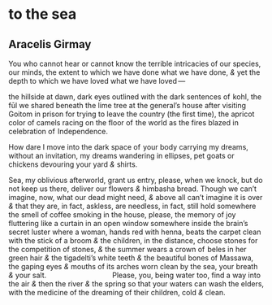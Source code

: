 # to the sea
## Aracelis Girmay
You who cannot hear or cannot know
the terrible intricacies of our species, our minds,
the extent to which we have done
what we have done, _&_ yet the depth to which
we have loved
what we have
loved —

the hillside
at dawn, dark eyes
outlined with the dark
sentences of  kohl,
the fūl we shared
beneath the lime tree at the general’s house
after visiting Goitom in prison for trying to leave
the country (the first time),
the apricot color of camels racing
on the floor of  the world
as the fires blazed in celebration of  Independence.

How dare I move into the dark space of  your body
carrying my dreams, without an invitation, my dreams
wandering in ellipses, pet goats or chickens
devouring your yard _&_ shirts.

Sea, my oblivious afterworld,
grant us entry, please, when we knock,
but do not keep us there, deliver
our flowers _&_ himbasha bread.
Though we can’t imagine, now, what
our dead might need,
 _&_ above all can’t imagine it is over
 _&_ that they are, in fact, askless, are
needless, in fact, still hold somewhere
the smell of coffee smoking
in the house, please,
the memory of joy
fluttering like a curtain in an open window
somewhere inside the brain’s secret luster
where a woman, hands red with henna,
beats the carpet clean with the stick of a broom
 _&_ the children, in the distance, choose stones
for the competition of stones, _&_ the summer
wears a crown of  beles in her green hair _&_ the tigadelti’s
white teeth _&_ the beautiful bones of Massawa,
the gaping eyes _&_ mouths of its arches
worn clean by the sea, your breath _&_ your salt.
                                Please, you,
being water too,
find a way into the air _&_ then
the river _&_ the spring
so that your waters can wash the elders,
with the medicine of the dreaming of their children,
cold _&_ clean.